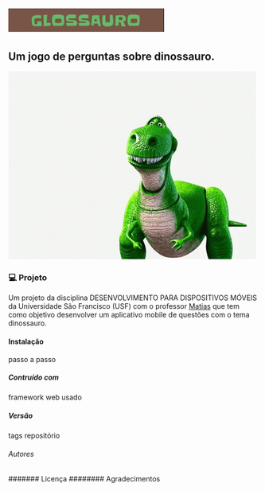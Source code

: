# ![tema](https://github.com/Waleria257/Glossauro/blob/master/tema.PNG)
## Um jogo de perguntas sobre dinossauro.
![gif dino](https://github.com/Waleria257/Glossauro/blob/master/08605a2cf4cce0f80b644241b5224bc8.gif)
### 💻 Projeto
Um projeto da disciplina DESENVOLVIMENTO PARA DISPOSITIVOS MÓVEIS da Universidade São Francisco (USF) com o professor <a href="https://github.com/matiasfilho81/">Matias</a> que tem como objetivo desenvolver um aplicativo mobile de questões com o tema dinossauro.
#### Instalação
passo a passo 
##### Contruído com 
framework  web usado
##### Versão
tags repositório
###### Autores
####### Licença
######## Agradecimentos
